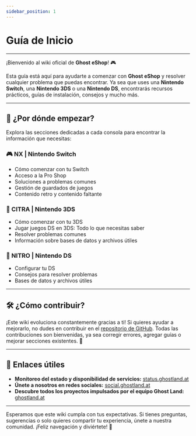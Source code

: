 ```yaml
---
sidebar_position: 1
---
```


# Guía de Inicio

---

¡Bienvenido al wiki oficial de **Ghost eShop**! 🎮  

Esta guía está aquí para ayudarte a comenzar con **Ghost eShop** y resolver cualquier problema que puedas encontrar. Ya sea que uses una **Nintendo Switch**, una **Nintendo 3DS** o una **Nintendo DS**, encontrarás recursos prácticos, guías de instalación, consejos y mucho más.  

---

## 🌟 ¿Por dónde empezar?  

Explora las secciones dedicadas a cada consola para encontrar la información que necesitas:  

### 🎮 NX | Nintendo Switch 
- Cómo comenzar con tu Switch  
- Acceso a la Pro Shop  
- Soluciones a problemas comunes  
- Gestión de guardados de juegos  
- Contenido retro y contenido faltante  

### 📱 CITRA | Nintendo 3DS
- Cómo comenzar con tu 3DS  
- Jugar juegos DS en 3DS: Todo lo que necesitas saber  
- Resolver problemas comunes  
- Información sobre bases de datos y archivos útiles  

### 🎲 NITRO | Nintendo DS
- Configurar tu DS  
- Consejos para resolver problemas  
- Bases de datos y archivos útiles  

---

## 🛠 ¿Cómo contribuir?  

¡Este wiki evoluciona constantemente gracias a ti! Si quieres ayudar a mejorarlo, no dudes en contribuir en el [repositorio de GitHub](https://github.com/ghost-land/Ghost-eShop-Wiki). Todas las contribuciones son bienvenidas, ya sea corregir errores, agregar guías o mejorar secciones existentes. 🙌  

---

## 🔗 Enlaces útiles  

- **Monitoreo del estado y disponibilidad de servicios:** [status.ghostland.at](https://status.ghostland.at/)  
- **Únete a nosotros en redes sociales:** [social.ghostland.at](https://social.ghostland.at/)  
- **Descubre todos los proyectos impulsados por el equipo Ghost Land:** [ghostland.at](https://ghostland.at/)  

---

Esperamos que este wiki cumpla con tus expectativas. Si tienes preguntas, sugerencias o solo quieres compartir tu experiencia, únete a nuestra comunidad. ¡Feliz navegación y diviértete! 🚀 